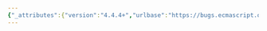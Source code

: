 ```yaml
---
{"_attributes":{"version":"4.4.4+","urlbase":"https://bugs.ecmascript.org/","maintainer":"dherman@mozilla.com"},"bug":{"bug_id":2671,"creation_ts":"2014-04-17 06:23:00 -0700","short_desc":"7.3.17  CreateFromConstructor (F): Typo \"GeMethodt\" in step 1","delta_ts":"2014-06-16 15:04:18 -0700","product":"Draft for 6th Edition","component":"editorial issue","version":"Rev 23: April 5, 2014 Draft","rep_platform":"All","op_sys":"All","bug_status":"RESOLVED","resolution":"FIXED","priority":"Normal","bug_severity":"normal","everconfirmed":true,"reporter":{"uid":"andrebargull","name":"André Bargull"},"assigned_to":{"uid":"allen","name":"Allen Wirfs-Brock"},"cc":"jmdyck","long_desc":[{"commentid":7770,"comment_count":0,"who":{"uid":"andrebargull","name":"André Bargull"},"bug_when":"2014-04-17 06:23:51 -0700","thetext":"7.3.17  CreateFromConstructor (F), step 1:\n\n\"GeMethodt\" -> \"GetMethod\""},{"commentid":7781,"comment_count":1,"who":{"uid":"allen","name":"Allen Wirfs-Brock"},"bug_when":"2014-04-17 07:51:12 -0700","thetext":"fixed in rev24 editor's draft"},{"commentid":7951,"comment_count":2,"who":{"uid":"jmdyck","name":"Michael Dyck"},"bug_when":"2014-04-28 21:12:30 -0700","thetext":"In rev24, you changed\n    GeMethodt\nto\n    GeMethod\nnot\n    GetMethod"},{"commentid":8031,"comment_count":3,"who":{"uid":"allen","name":"Allen Wirfs-Brock"},"bug_when":"2014-04-29 22:53:08 -0700","thetext":"fixed in rev24"},{"commentid":8044,"comment_count":4,"who":{"uid":"jmdyck","name":"Michael Dyck"},"bug_when":"2014-04-30 15:27:07 -0700","thetext":"Reopening due to the leftovers noted in comment 2."},{"commentid":8240,"comment_count":5,"who":{"uid":"allen","name":"Allen Wirfs-Brock"},"bug_when":"2014-05-08 18:29:38 -0700","thetext":"fixed in rev25 editor's draft"},{"commentid":8989,"comment_count":6,"who":{"uid":"allen","name":"Allen Wirfs-Brock"},"bug_when":"2014-06-16 15:04:18 -0700","thetext":"fixed in rev25"}]}}
---
```

